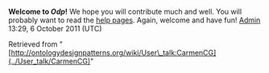 __Welcome to _Odp_!__ We hope you will contribute much and well. 
You will probably want to read the [help pages](http://ontologydesignpatterns.org/wiki/Help:Contents "Help:Contents"). Again, welcome and have fun! [Admin](../User/ValentinaPresutti "User:ValentinaPresutti") 13:29, 6 October 2011 (UTC)





Retrieved from "[http://ontologydesignpatterns.org/wiki/User\_talk:CarmenCG](../User_talk/CarmenCG)"